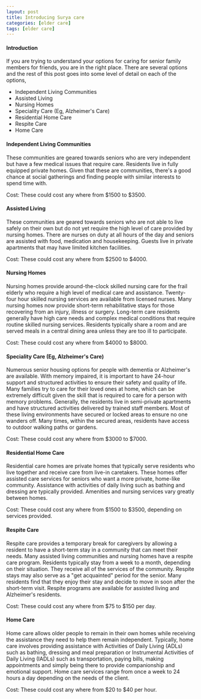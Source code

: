 ```yaml
---
layout: post
title: Introducing Surya care
categories: [elder care]
tags: [elder care]
---
```


#### Introduction

If you are trying to understand your options for caring for senior family members for friends, you are in the right place. There are several options and the rest of this post goes into some level of detail on each of the options,

 * Independent Living Communities
 * Assisted Living
 * Nursing Homes
 * Speciality Care (Eg, Alzheimer's Care)
 * Residential Home Care
 * Respite Care
 * Home Care

#### Independent Living Communities
These communities are geared towards seniors who are very independent but have a few medical issues that require care. Residents live in fully equipped private homes. Given that these are communities, there's a good chance at social gatherings and finding people with similar interests to spend time with. 

Cost: These could cost any where from $1500 to $3500.

#### Assisted Living
These communities are geared towards seniors who are not able to live safely on their own but do not yet require the high level of care provided by nursing homes. There are nurses on duty at all hours of the day and seniors are assisted with food, medication and housekeeping. Guests live in private apartments that may have limited kitchen facilities.

Cost: These could cost any where from $2500 to $4000.

#### Nursing Homes
Nursing homes provide around-the-clock skilled nursing care for the frail elderly who require a high level of medical care and assistance.  Twenty-four hour skilled nursing services are available from licensed nurses. Many nursing homes now provide short-term rehabilitative stays for those recovering from an injury, illness or surgery. Long-term care residents generally have high care needs and complex medical conditions that require routine skilled nursing services. Residents typically share a room and are served meals in a central dining area unless they are too ill to participate.

Cost: These could cost any where from $4000 to $8000.

#### Speciality Care (Eg, Alzheimer's Care)
Numerous senior housing options for people with dementia or Alzheimer's are available. With memory impaired, it is important to have 24-hour support and structured activities to ensure their safety and quality of life. Many families try to care for their loved ones at home, which can be extremely difficult given the skill that is required to care for a person with memory problems. Generally, the residents live in semi-private apartments and have structured activities delivered by trained staff members. Most of these living environments have secured or locked areas to ensure no one wanders off. Many times, within the secured areas, residents have access to outdoor walking paths or gardens.

Cost: These could cost any where from $3000 to $7000.

#### Residential Home Care
Residential care homes are private homes that typically serve residents who live together and receive care from live-in caretakers. These homes offer assisted care services for seniors who want a more private, home-like community. Assistance with activities of daily living such as bathing and dressing are typically provided. Amenities and nursing services vary greatly between homes.

Cost: These could cost any where from $1500 to $3500, depending on services provided.

#### Respite Care
Respite care provides a temporary break for caregivers by allowing a resident to have a short-term stay in a community that can meet their needs. Many assisted living communities and nursing homes have a respite care program. Residents typically stay from a week to a month, depending on their situation. They receive all of the services of the community.  Respite stays may also serve as a "get acquainted" period for the senior. Many residents find that they enjoy their stay and decide to move in soon after the short-term visit. Respite programs are available for assisted living and Alzheimer's residents.

Cost: These could cost any where from $75 to $150 per day.

#### Home Care
Home care allows older people to remain in their own homes while receiving the assistance they need to help them remain independent.  Typically, home care involves providing assistance with Activities of Daily Living (ADLs) such as bathing, dressing and meal preparation or Instrumental Activities of Daily Living (IADLs) such as transportation, paying bills, making appointments and simply being there to provide companionship and emotional support. Home care services range from once a week to 24 hours a day depending on the needs of the client.

Cost: These could cost any where from $20 to $40 per hour.
